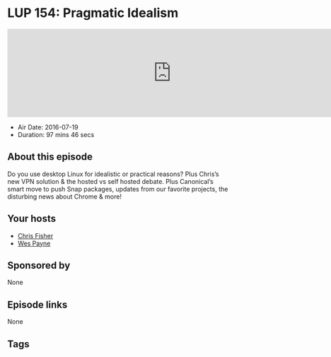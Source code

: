 # LUP 154: Pragmatic Idealism

<iframe src="https://player.fireside.fm/v2/RUkczH-V+GY-GRnRE?theme=dark" width="740" height="200" frameborder="0" scrolling="no"></iframe>

* Air Date: 2016-07-19
* Duration: 97 mins 46 secs

## About this episode

Do you use desktop Linux for idealistic or practical reasons? Plus Chris’s new VPN solution & the hosted vs self hosted debate. Plus Canonical’s smart move to push Snap packages, updates from our favorite projects, the disturbing news about Chrome & more!

## Your hosts
* [Chris Fisher](https://linuxunplugged.com/hosts/chrislas)
* [Wes Payne](https://linuxunplugged.com/hosts/wes)

## Sponsored by

None



## Episode links

None



## Tags

